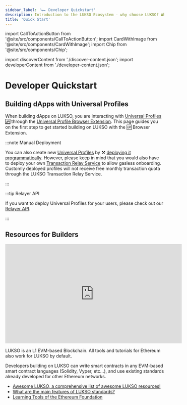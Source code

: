```yaml
---
sidebar_label: '🏎️ Developer Quickstart'
description: Introduction to the LUKSO Ecosystem - why choose LUKSO? Who is LUKSO intended for?
title: 'Quick Start'
---
```


import CallToActionButton from '@site/src/components/CallToActionButton';
import CardWithImage from '@site/src/components/CardWithImage';
import Chip from '@site/src/components/Chip';

import discoverContent from './discover-content.json';
import developerContent from './developer-content.json';

# Developer Quickstart

<CardWithImage CardData={developerContent}/>

## Building dApps with Universal Profiles

When building dApps on LUKSO, you are interacting with [Universal Profiles 🆙](../standards/accounts/introduction.md) through the [Universal Profile Browser Extension](https://chromewebstore.google.com/detail/universal-profiles/abpickdkkbnbcoepogfhkhennhfhehfn). This page guides you on the first step to get started building on LUKSO with the 🆙 Browser Extension.

<div style={{
  display: 'flex',
  margin: '5rem 0 5rem 0',
  gap: "1rem"
}}>

<div style={{ width: '32%' }}>

<CallToActionButton
    icon="material-symbols:counter-1"
    color="white"
    target="_blank"
    link="/install-up-browser-extension"
    text="1 - Install the Universal Profile Browser Extension 🧩"
  />

</div>

<div style={{ width: '36%' }}>

<CallToActionButton
    icon="material-symbols:counter-2"
    color="white"
    target="_blank"
    link="https://my.universalprofile.cloud"
    text="2 - Create your Universal Profile 🆙 on universalprofile.cloud"
  />

</div>

<div style={{ width: '28%' }}>

<CallToActionButton
    icon="material-symbols:counter-3"
    color="white"
    link="/learn/universal-profile/connect-profile/connect-up"
    text="3 - Start building dApps on LUKSO! 🫡"
  />

</div>

</div>

:::note Manual Deployment

You can also create new [Universal Profiles](../standards/accounts/introduction.md) by ⚒️ [deploying it programmatically](./universal-profile/advanced-guides/deploy-up-with-lsp23.md). However, please keep in mind that you would also have to deploy your own [Transaction Relay Service](../standards/accounts/lsp15-transaction-relayer-api.md) to allow gasless onboarding. Customly deployed profiles will not receive free monthly transaction quota through the LUKSO Transaction Relay Service.

:::

:::tip Relayer API

If you want to deploy Universal Profiles for your users, please check out our [Relayer API](../tools/services/relayer-developer.md).

:::

## Resources for Builders

<div class="video-container">
<iframe width="560" height="315" src="https://www.youtube.com/embed/kJ5_6LN6mZc?si=7NWn-odkk8KmSDLz" title="YouTube video player" frameborder="0" allow="accelerometer; autoplay; clipboard-write; encrypted-media; gyroscope; picture-in-picture; web-share" referrerpolicy="strict-origin-when-cross-origin" allowfullscreen></iframe>
</div>

LUKSO is an L1 EVM-based Blockchain. All tools and tutorials for Ethereum also work for LUKSO by default.

Developers building on LUKSO can write smart contracts in any EVM-based smart contract languages (Solidity, Vyper, etc...), and use existing standards already developed for other Ethereum networks.

- [Awesome LUKSO, a comprehensive list of awesome LUKSO resources!](https://github.com/lukso-network/awesome-lukso)
- [What are the main features of LUKSO standards?](../faq/onboarding/lukso-standards.md#what-are-the-main-features-of-lsps)
- [Learning Tools of the Ethereum Foundation](https://ethereum.org/en/developers/learning-tools/)
